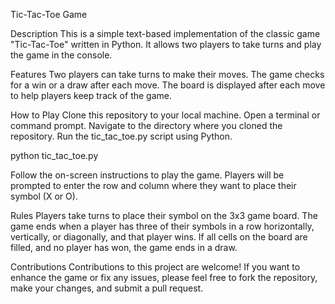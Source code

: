 Tic-Tac-Toe Game

Description
This is a simple text-based implementation of the classic game "Tic-Tac-Toe" written in Python. It allows two players to take turns and play the game in the console.

Features
Two players can take turns to make their moves.
The game checks for a win or a draw after each move.
The board is displayed after each move to help players keep track of the game.

How to Play
Clone this repository to your local machine.
Open a terminal or command prompt.
Navigate to the directory where you cloned the repository.
Run the tic_tac_toe.py script using Python.


python tic_tac_toe.py

Follow the on-screen instructions to play the game. Players will be prompted to enter the row and column where they want to place their symbol (X or O).

Rules
Players take turns to place their symbol on the 3x3 game board.
The game ends when a player has three of their symbols in a row horizontally, vertically, or diagonally, and that player wins.
If all cells on the board are filled, and no player has won, the game ends in a draw.

Contributions
Contributions to this project are welcome! If you want to enhance the game or fix any issues, please feel free to fork the repository, make your changes, and submit a pull request.
